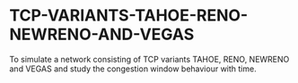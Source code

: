 # TCP-VARIANTS-TAHOE-RENO-NEWRENO-AND-VEGAS
To simulate a network consisting of TCP variants TAHOE, RENO, NEWRENO and VEGAS and study the congestion window behaviour with time.
